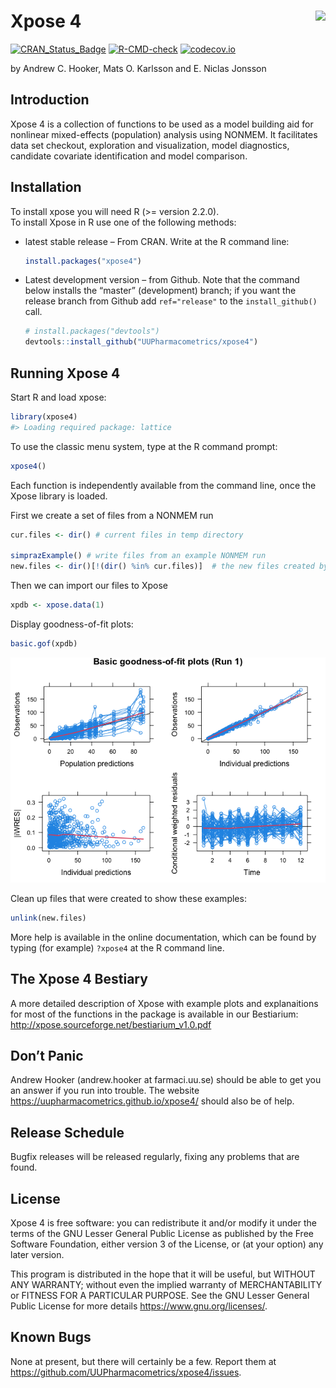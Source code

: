 
<!-- README.md is generated from README.Rmd. Please edit that file -->

# Xpose 4 <a href="https://uupharmacometrics.github.io/xpose4/"><img src="man/figures/xposelogo.png" align="right" /></a>

<!-- badges: start -->

[![CRAN_Status_Badge](https://www.r-pkg.org/badges/version/xpose4)](https://CRAN.R-project.org/package=xpose4)
[![R-CMD-check](https://github.com/UUPharmacometrics/xpose4/workflows/R-CMD-check/badge.svg)](https://github.com/UUPharmacometrics/xpose4/actions)
[![codecov.io](https://codecov.io/github/UUPharmacometrics/xpose4/coverage.svg?branch=master)](https://codecov.io/github/UUPharmacometrics/xpose4?branch=master)
<!-- badges: end -->

by Andrew C. Hooker, Mats O. Karlsson and E. Niclas Jonsson

## Introduction

Xpose 4 is a collection of functions to be used as a model building aid
for nonlinear mixed-effects (population) analysis using NONMEM. It
facilitates data set checkout, exploration and visualization, model
diagnostics, candidate covariate identification and model comparison.

## Installation

To install xpose you will need R (\>= version 2.2.0).  
To install Xpose in R use one of the following methods:

-   latest stable release – From CRAN. Write at the R command line:

    ``` r
    install.packages("xpose4")
    ```

-   Latest development version – from Github. Note that the command
    below installs the “master” (development) branch; if you want the
    release branch from Github add `ref="release"` to the
    `install_github()` call.

    ``` r
    # install.packages("devtools")
    devtools::install_github("UUPharmacometrics/xpose4")
    ```

## Running Xpose 4

Start R and load xpose:

``` r
library(xpose4)
#> Loading required package: lattice
```

To use the classic menu system, type at the R command prompt:

``` r
xpose4()
```

Each function is independently available from the command line, once the
Xpose library is loaded.

First we create a set of files from a NONMEM run

``` r
cur.files <- dir() # current files in temp directory

simprazExample() # write files from an example NONMEM run
new.files <- dir()[!(dir() %in% cur.files)]  # the new files created by simprazExample
```

Then we can import our files to Xpose

``` r
xpdb <- xpose.data(1) 
```

Display goodness-of-fit plots:

``` r
basic.gof(xpdb)
```

![](man/figures/readme_example_figure_1-1.png)<!-- -->

Clean up files that were created to show these examples:

``` r
unlink(new.files)
```

More help is available in the online documentation, which can be found
by typing (for example) `?xpose4` at the R command line.

## The Xpose 4 Bestiary

A more detailed description of Xpose with example plots and
explanaitions for most of the functions in the package is available in
our Bestiarium: <http://xpose.sourceforge.net/bestiarium_v1.0.pdf>

## Don’t Panic

Andrew Hooker (andrew.hooker at farmaci.uu.se) should be able to get you
an answer if you run into trouble. The website
<https://uupharmacometrics.github.io/xpose4/> should also be of help.

## Release Schedule

Bugfix releases will be released regularly, fixing any problems that are
found.

## License

Xpose 4 is free software: you can redistribute it and/or modify it under
the terms of the GNU Lesser General Public License as published by the
Free Software Foundation, either version 3 of the License, or (at your
option) any later version.

This program is distributed in the hope that it will be useful, but
WITHOUT ANY WARRANTY; without even the implied warranty of
MERCHANTABILITY or FITNESS FOR A PARTICULAR PURPOSE. See the GNU Lesser
General Public License for more details <https://www.gnu.org/licenses/>.

## Known Bugs

None at present, but there will certainly be a few. Report them at
<https://github.com/UUPharmacometrics/xpose4/issues>.
